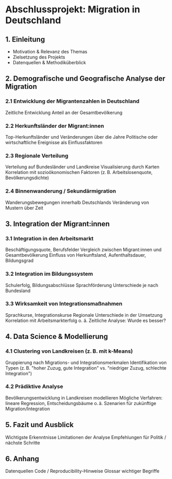 # Abschlussprojekt: Migration in Deutschland
## 1. Einleitung
- Motivation & Relevanz des Themas
- Zielsetzung des Projekts
- Datenquellen & Methodiküberblick

## 2. Demografische und Geografische Analyse der Migration
### 2.1 Entwicklung der Migrantenzahlen in Deutschland
Zeitliche Entwicklung
Anteil an der Gesamtbevölkerung

### 2.2 Herkunftsländer der Migrant:innen
Top-Herkunftsländer und Veränderungen über die Jahre
Politische oder wirtschaftliche Ereignisse als Einflussfaktoren

### 2.3 Regionale Verteilung
Verteilung auf Bundesländer und Landkreise
Visualisierung durch Karten
Korrelation mit sozioökonomischen Faktoren (z. B. Arbeitslosenquote, Bevölkerungsdichte)

### 2.4 Binnenwanderung / Sekundärmigration
Wanderungsbewegungen innerhalb Deutschlands
Veränderung von Mustern über Zeit

## 3. Integration der Migrant:innen
### 3.1 Integration in den Arbeitsmarkt
Beschäftigungsquote, Berufsfelder
Vergleich zwischen Migrant:innen und Gesamtbevölkerung
Einfluss von Herkunftsland, Aufenthaltsdauer, Bildungsgrad

### 3.2 Integration im Bildungssystem
Schulerfolg, Bildungsabschlüsse
Sprachförderung
Unterschiede je nach Bundesland

### 3.3 Wirksamkeit von Integrationsmaßnahmen
Sprachkurse, Integrationskurse
Regionale Unterschiede in der Umsetzung
Korrelation mit Arbeitsmarkterfolg o. ä.
Zeitliche Analyse: Wurde es besser?


## 4. Data Science & Modellierung
### 4.1 Clustering von Landkreisen (z. B. mit k-Means)
Gruppierung nach Migrations- und Integrationsmerkmalen
Identifikation von Typen (z. B. "hoher Zuzug, gute Integration" vs. "niedriger Zuzug, schlechte Integration")

### 4.2 Prädiktive Analyse
Bevölkerungsentwicklung in Landkreisen modellieren
Mögliche Verfahren: lineare Regression, Entscheidungsbäume o. ä.
Szenarien für zukünftige Migration/Integration

## 5. Fazit und Ausblick
Wichtigste Erkenntnisse
Limitationen der Analyse
Empfehlungen für Politik / nächste Schritte

## 6. Anhang
Datenquellen
Code / Reproducibility-Hinweise
Glossar wichtiger Begriffe

